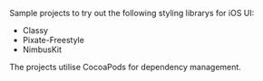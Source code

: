 Sample projects to try out the following styling librarys for iOS UI:
* Classy
* Pixate-Freestyle
* NimbusKit

The projects utilise CocoaPods for dependency management.